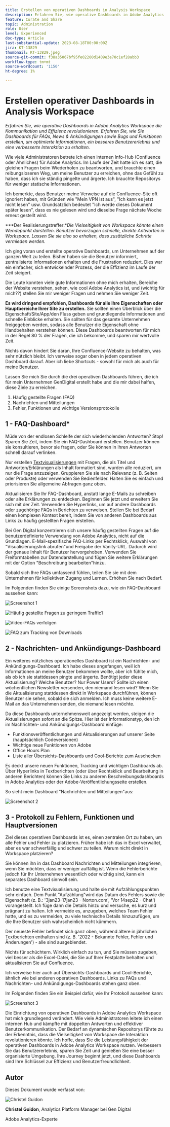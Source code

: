 ```yaml
---
title: Erstellen von operativen Dashboards in Analysis Workspace
description: Erfahren Sie, wie operative Dashboards in Adobe Analytics Workspace die Kommunikation und Effizienz revolutionieren.
feature: Curate and Share
topic: Administration
role: User
level: Experienced
doc-type: Article
last-substantial-update: 2023-08-18T00:00:00Z
jira: KT-13829
thumbnail: KT-13829.jpeg
source-git-commit: f38a35067bf95fe02200d1409e3e70c1ef28abb3
workflow-type: tm+mt
source-wordcount: '1150'
ht-degree: 1%

---
```



# Erstellen operativer Dashboards in Analysis Workspace

_Erfahren Sie, wie operative Dashboards in Adobe Analytics Workspace die Kommunikation und Effizienz revolutionieren. Erfahren Sie, wie Sie Dashboards für FAQs, News &amp; Ankündigungen sowie Bugs und Funktionen erstellen, um optimierte Informationen, ein besseres Benutzererlebnis und eine verbesserte Interaktion zu erhalten._


Wie viele Administratoren betrete ich einen internen Info-Hub (Confluence oder Ähnliches) für Adobe Analytics. Im Laufe der Zeit hatte ich es satt, die gleichen Fragen beim Wiederholen zu beantworten, und brauchte einen reibungsloseren Weg, um meine Benutzer zu erreichen, ohne das Gefühl zu haben, dass ich sie ständig pingelte und ärgerte. Ich brauchte Repositorys für weniger statische Informationen.

Ich bemerkte, dass Benutzer meine Verweise auf die Confluence-Site oft ignoriert haben, mit Gründen wie &quot;Mein VPN ist aus&quot;, &quot;Ich kann es jetzt nicht lesen&quot; usw. Grundsätzlich bedeutet &quot;Ich werde dieses Dokument später lesen&quot;, dass es nie gelesen wird und dieselbe Frage nächste Woche erneut gestellt wird.

***Der Realisierungstreffer:**Die Vielseitigkeit von Workspace könnte einen Wendepunkt darstellen. Benutzer bevorzugen schnelle, direkte Antworten in Workspace. Lassen Sie sie also so erhalten, dass zusätzliche Schritte vermieden werden.*

Ich ging voran und erstellte operative Dashboards, um Unternehmen auf der ganzen Welt zu teilen. Bisher haben sie die Benutzer informiert, zentralisierte Informationen erhalten und die Frustration reduziert. Dies war ein einfacher, sich entwickelnder Prozess, der die Effizienz im Laufe der Zeit steigert.

Die Leute konnten viele gute Informationen ohne mich erhalten, Bereiche der Website verstehen, sehen, wie cool Adobe Analytics ist, und (wichtig für mich??) stellen Sie mir weniger Fragen und nehmen Sie weniger Zeit.

**Es wird dringend empfohlen, Dashboards für alle Ihre Eigenschaften oder Hauptbereiche Ihrer Site zu erstellen.** Sie sollten einen Überblick über die Eigenschaft/Site/App/den Fluss geben und grundlegende Informationen und schnelle Einblicke erhalten. Sie sollten für das gesamte Unternehmen freigegeben werden, sodass alle Benutzer die Eigenschaft ohne Handbehalten verstehen können. Diese Dashboards beantworten für mich in der Regel 80 % der Fragen, die ich bekomme, und sparen mir wertvolle Zeit.

Nichts davon hindert Sie daran, Ihre Confluence-Website zu behalten, was sehr nützlich bleibt. Ich verweise sogar oben in jedem operativen Dashboard darauf. Aber ich liebe Shortcuts - sowohl für mich als auch für meine Benutzer.

Lassen Sie mich Sie durch die drei operativen Dashboards führen, die ich für mein Unternehmen GenDigital erstellt habe und die mir dabei halfen, diese Ziele zu erreichen.

1. Häufig gestellte Fragen (FAQ)
1. Nachrichten und Mitteilungen
1. Fehler, Funktionen und wichtige Versionsprotokolle


## 1 - FAQ-Dashboard*

Müde von der endlosen Schleife der sich wiederholenden Antworten? Stop! Sparen Sie Zeit, indem Sie ein FAQ-Dashboard erstellen. Benutzer können sie konsultieren, bevor sie fragen, oder Sie können in Ihren Antworten schnell darauf verlinken.

Nur erstellen [Textvisualisierungen](https://experienceleague.adobe.com/docs/analytics/analyze/analysis-workspace/visualizations/text.html) mit Fragen, die als Titel und Antworten/Erklärungen als Inhalt formatiert sind, wurden alle reduziert, um nur die Frage anzuzeigen. Gruppieren Sie sie nach Relevanz (z. B. Seiten oder Produkte) oder verwenden Sie Bedienfelder. Halten Sie es einfach und priorisieren Sie allgemeine Abfragen ganz oben.

Aktualisieren Sie Ihr FAQ-Dashboard, anstatt lange E-Mails zu schreiben oder alte Erklärungen zu entdecken. Beginnen Sie jetzt und erweitern Sie sich mit der Zeit. Verwenden Sie Hyperlinks, um auf andere Dashboards oder zugehörige FAQs in Berichten zu verweisen. Stellen Sie bei Bedarf einen komplexen Kontext bereit, indem Sie von anderen Dashboards aus Links zu häufig gestellten Fragen erstellen.

Bei Gen Digital konzentrieren sich unsere häufig gestellten Fragen auf die benutzerdefinierte Verwendung von Adobe Analytics, nicht auf die Grundlagen. E-Mail-spezifische FAQ-Links per Rechtsklick, Auswahl von &quot;Visualisierungslink abrufen&quot;und Freigabe der Vanity-URL. Dadurch wird der genaue Inhalt für Benutzer hervorgehoben. Verwenden Sie Freiformtabellen zur Datendarstellung und fügen Sie weitere Erklärungen mit der Option &quot;Beschreibung bearbeiten&quot;hinzu.

Sobald sich Ihre FAQs umfassend fühlen, teilen Sie sie mit dem Unternehmen für kollektiven Zugang und Lernen. Erhöhen Sie nach Bedarf.

Im Folgenden finden Sie einige Screenshots dazu, wie ein FAQ-Dashboard aussehen kann:

![Screenshot 1](assets/screenshot-1.png)

![Häufig gestellte Fragen zu geringem Traffic1](assets/low-traffic-faq.png)

![Video-FAQs verfolgen](assets/track-video-faq.png)

![FAQ zum Tracking von Downloads](assets/track-downloads-faq.png)

## 2 - Nachrichten- und Ankündigungs-Dashboard

Ein weiteres nützliches operationelles Dashboard ist ein Nachrichten- und Ankündigungs-Dashboard. Ich habe dieses angefangen, weil ich Informationen an meine Benutzer bekommen wollte, aber ich fühlte mich, als ob ich sie stattdessen pingte und ärgerte. Benötigt jeder diese Aktualisierung? Welche Benutzer? Nur Power Users? Sollte ich einen wöchentlichen Newsletter versenden, den niemand lesen wird? Wenn Sie die Aktualisierung stattdessen direkt in Workspace durchführen, können Benutzer sie sehen, sobald sie sich anmelden. Ich muss keine weitere E-Mail an das Unternehmen senden, die niemand lesen möchte.

Da diese Dashboards unternehmensweit angezeigt werden, steigen die Aktualisierungen sofort an die Spitze. Hier ist der Informationstyp, den ich im Nachrichten- und Ankündigungs-Dashboard einfüge:

- Funktionsveröffentlichungen und Aktualisierungen auf unserer Seite (hauptsächlich Codeversionen)
- Wichtige neue Funktionen von Adobe
- Office Hours Plan
- Liste aller Übersichts-Dashboards und Cool-Berichte zum Auschecken

Es deckt unsere neuen Funktionen, Tracking und wichtigen Dashboards ab. Über Hyperlinks in Textberichten (oder über Rechtsklick und Bearbeitung in anderen Berichten) können Sie Links zu anderen Beschreibungsdashboards in Adobe Analytics oder der Adobe-Veröffentlichungsseite erstellen.

So sieht mein Dashboard &quot;Nachrichten und Mitteilungen&quot;aus:

![Screenshot 2](assets/screenshot-2.png)

## 3 - Protokoll zu Fehlern, Funktionen und Hauptversionen

Ziel dieses operativen Dashboards ist es, einen zentralen Ort zu haben, um alle Fehler und Fehler zu platzieren. Früher habe ich das in Excel verwaltet, aber es war schwerfällig und schwer zu teilen. Warum nicht direkt in Workspace platzieren?

Sie können ihn in das Dashboard Nachrichten und Mitteilungen integrieren, wenn Sie möchten, dass er weniger auffällig ist. Wenn die Fehlerberichte jedoch für Ihr Unternehmen wesentlich oder wichtig sind, kann ein separates Dashboard sinnvoll sein.

Ich benutze eine Textvisualisierung und halte sie mit Aufzählungspunkten sehr einfach. Dem Punkt &quot;Aufzählung&quot;wird das Datum des Fehlers sowie die Eigenschaft (z. B.: &#39;3jan23-17jan23 - Norton.com&#39;, &#39;Vor 14sep22 - Chat&#39;) vorangestellt. Ich füge dann die Details hinzu und versuche, es kurz und prägnant zu halten. Ich vermeide es, anzugeben, welches Team Fehler hatte, und es zu vermeiden, zu viele technische Details hinzuzufügen, um die Ihre Benutzer sich wahrscheinlich nicht kümmern.

Der neueste Fehler befindet sich ganz oben, während ältere in jährlichen Textberichten enthalten sind (z. B. &#39;2022 - Bekannte Fehler, Fehler und Änderungen&#39;) - alle sind ausgeblendet.

Nichts für schüchtern. Wirklich einfach zu tun, und Sie müssen zugeben, viel besser als die Excel-Datei, die Sie auf Ihrer Festplatte behalten und aktualisieren Sie auf Confluence.

Ich verweise hier auch auf Übersichts-Dashboards und Cool-Berichte, ähnlich wie bei anderen operativen Dashboards. Links zu FAQs und Nachrichten- und Ankündigungs-Dashboards stehen ganz oben.

Im Folgenden finden Sie ein Beispiel dafür, wie Ihr Protokoll aussehen kann:

![Screenshot 3](assets/screenshot-3.png)

Die Einrichtung von operativen Dashboards in Adobe Analytics Workspace hat mich grundlegend verändert. Wie viele Administratoren leitete ich einen internen Hub und kämpfte mit doppelten Antworten und effektiver Benutzerkommunikation. Der Bedarf an dynamischen Repositorys führte zu der Erkenntnis, dass die Vielseitigkeit von Workspace die Interaktion revolutionieren könnte. Ich hoffe, dass Sie die Leistungsfähigkeit der operativen Dashboards in Adobe Analytics Workspace nutzen. Verbessern Sie das Benutzererlebnis, sparen Sie Zeit und genießen Sie eine besser organisierte Umgebung. Ihre Journey beginnt jetzt, und diese Dashboards sind Ihre Schlüssel zur Effizienz und Benutzerfreundlichkeit.

## Autor

Dieses Dokument wurde verfasst von:

![Christel Guidon](assets/Christel-Headshot-150.png)

**Christel Guidon**,  Analytics Platform Manager bei Gen Digital

Adobe Analytics-Experte